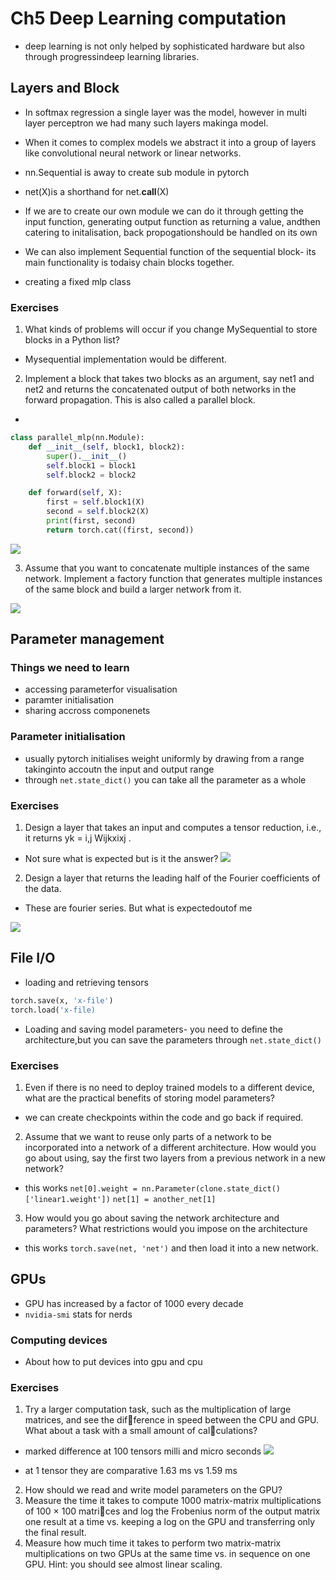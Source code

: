# Ch5 Deep Learning computation

- deep learning is not only helped by sophisticated hardware but also through progressindeep learning libraries.

## Layers and Block

- In softmax regression a single layer was the model, however in multi layer perceptron we had many such layers makinga model.
- When it comes to complex models we abstract it into a group of layers like convolutional neural network or linear networks.

- nn.Sequential is away to create sub module in pytorch
- net(X)is a shorthand for net.__call__(X)

- If we are to create our own module we can do it through getting the input function, generating output function as returning a value, andthen catering to initalisation, back propogationshould be handled on its own

- We can also implement Sequential function of the sequential block- its main functionality is todaisy chain blocks together.

- creating a fixed mlp class

### Exercises
1. What kinds of problems will occur if you change MySequential to store blocks in a Python
list?

* Mysequential implementation would be different.

2. Implement a block that takes two blocks as an argument, say net1 and net2 and returns
the concatenated output of both networks in the forward propagation. This is also called a
parallel block.

* 
```python
class parallel_mlp(nn.Module):
    def __init__(self, block1, block2):
        super().__init__()
        self.block1 = block1
        self.block2 = block2

    def forward(self, X):
        first = self.block1(X)
        second = self.block2(X)
        print(first, second)
        return torch.cat((first, second))
```
![](ex51_parallel.png)

3. Assume that you want to concatenate multiple instances of the same network. Implement
a factory function that generates multiple instances of the same block and build a larger
network from it.

![](ex51_hydra.png)

## Parameter management

### Things we need to learn
- accessing parameterfor visualisation
- paramter initialisation
- sharing accross componenets

### Parameter initialisation
- usually pytorch initialises weight uniformly by drawing from a range takinginto accoutn the input and output range
- through `net.state_dict()` you can take all the parameter as a whole

### Exercises
1. Design a layer that takes an input and computes a tensor reduction, i.e., it returns yk = i,j Wijkxixj .

* Not sure what is expected but is it the answer?
![](ex52_1.png)

2. Design a layer that returns the leading half of the Fourier coefficients of the data.

* These are fourier series. But what is expectedoutof me 

![](ex52_fourier.png)


## File I/O

- loading and retrieving tensors
```python
torch.save(x, 'x-file')
torch.load('x-file)
```
- Loading and saving model parameters- you need to define the architecture,but you can save the parameters through `net.state_dict()`

### Exercises

1. Even if there is no need to deploy trained models to a different device, what are the practical
benefits of storing model parameters?

* we can create checkpoints within the code and go back if required.

2. Assume that we want to reuse only parts of a network to be incorporated into a network
of a different architecture. How would you go about using, say the first two layers from a
previous network in a new network?

* this works `net[0].weight = nn.Parameter(clone.state_dict()['linear1.weight'])` 
  `net[1] = another_net[1]`

3. How would you go about saving the network architecture and parameters? What restrictions
would you impose on the architecture

* this works `torch.save(net, 'net')` and then load it into a new network.

## GPUs

- GPU has increased by a factor of 1000 every decade
- `nvidia-smi` stats for nerds

### Computing devices

- About how to put devices into gpu and cpu


### Exercises
1. Try a larger computation task, such as the multiplication of large matrices, and see the difference in speed between the CPU and GPU. What about a task with a small amount of calculations?

* marked difference at 100 tensors milli and micro seconds
![](ex54_difference_bw_cpu_gpu.png)

* at 1 tensor they are comparative 1.63 ms vs 1.59 ms

2. How should we read and write model parameters on the GPU?
3. Measure the time it takes to compute 1000 matrix-matrix multiplications of 100 × 100 matrices and log the Frobenius norm of the output matrix one result at a time vs. keeping a log on
the GPU and transferring only the final result.
4. Measure how much time it takes to perform two matrix-matrix multiplications on two GPUs
at the same time vs. in sequence on one GPU. Hint: you should see almost linear scaling.




